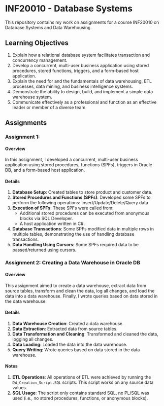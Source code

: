 # INF20010 - Database Systems

This repository contains my work on assignments for a course INF20010 on Database Systems and Data Warehousing.

## Learning Objectives

1. Explain how a relational database system facilitates transaction and concurrency management.
2. Develop a concurrent, multi-user business application using stored procedures, stored functions, triggers, and a form-based host application.
3. Explain the need for and the fundamentals of data warehousing, ETL processes, data mining, and business intelligence systems.
4. Demonstrate the ability to design, build, and implement a simple data warehouse system.
5. Communicate effectively as a professional and function as an effective leader or member of a diverse team.

## Assignments

### Assignment 1:

#### Overview
In this assignment, I developed a concurrent, multi-user business application using stored procedures, functions (SPFs), triggers in Oracle DB, and a form-based host application.

#### Details
1. **Database Setup**: Created tables to store product and customer data.
2. **Stored Procedures and Functions (SPFs)**: Developed some SPFs to perform the following operations: Insert/Update/Delete/Query data
3. **Execution of SPFs**: These SPFs were called from:
    - Additional stored procedures can be executed from anonymous blocks via SQL Developer.
    - A host application written in C#.
4. **Database Transactions**: Some SPFs modified data in multiple rows in multiple tables, demonstrating the use of handling database transactions.
5. **Data Handling Using Cursors**: Some SPFs required data to be passed/returned using cursors.

### Assignment 2: Creating a Data Warehouse in Oracle DB

#### Overview
This assignment aimed to create a data warehouse, extract data from source tables, transform and clean the data, log all changes, and load the data into a data warehouse. Finally, I wrote queries based on data stored in the data warehouse.

#### Details
1. **Data Warehouse Creation**: Created a data warehouse.
2. **Data Extraction**: Extracted data from source tables.
3. **Data Transformation and Cleaning**: Transformed and cleaned the data, logging all changes.
4. **Data Loading**: Loaded the data into the data warehouse.
5. **Query Writing**: Wrote queries based on data stored in the data warehouse.

#### Notes
1. **ETL Operations**: All operations of ETL were achieved by running the `DW_Creation_Script.SQL` scripts. This script works on any source data values.
2. **SQL Usage**: The script only contains standard SQL, no PL/SQL was used (i.e., no stored procedures, functions, or anonymous blocks).
